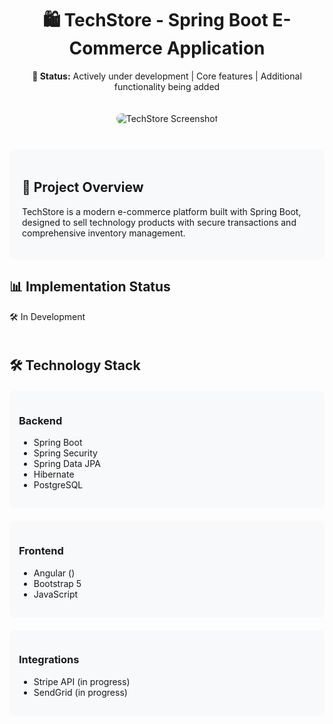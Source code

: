 <div align="center">
  <h1>🛍️ TechStore - Spring Boot E-Commerce Application</h1>
  <p><strong>🚧 Status:</strong> Actively under development | Core features | Additional functionality being added</p>
  
  <img src="https://via.placeholder.com/800x400?text=TechStore+Screenshot" alt="TechStore Screenshot" style="border-radius: 10px; margin: 20px 0;">
</div>

<div style="background: #f8f9fa; padding: 20px; border-radius: 10px; margin: 20px 0;">
  <h2>🌟 Project Overview</h2>
  <p>TechStore is a modern e-commerce platform built with Spring Boot, designed to sell technology products with secure transactions and comprehensive inventory management.</p>
</div>

<h2>📊 Implementation Status</h2>

<table style="width: 100%; border-collapse: collapse; margin: 20px 0;">
<!--   <tr style="background: #e9ecef;">
    <th style="padding: 12px; text-align: left; width: 30%;">✅ Completed Features</th>
    <th style="padding: 12px; text-align: left; width: 30%;">🛠 In Development</th>
    <th style="padding: 12px; text-align: left; width: 30%;">📅 Planned Features</th>
  </tr>
  <tr>
    <td style="padding: 12px; vertical-align: top; border: 1px solid #dee2e6;">
      <ul>
        <li>Basic product CRUD operations</li>
        <li>JWT authentication</li>
        <li>Role-based authorization</li>
        <li>Shopping cart functionality</li>
        <li>Basic order processing</li>
      </ul>
    </td>
    <td style="padding: 12px; vertical-align: top; border: 1px solid #dee2e6;">
      <ul>
        <li>Payment gateway integration</li>
        <li>Advanced search/filtering</li>
        <li>Admin dashboard analytics</li>
        <li>Email notifications</li>
        <li>Product reviews/ratings</li>
      </ul>
    </td>
    <td style="padding: 12px; vertical-align: top; border: 1px solid #dee2e6;">
      <ul>
        <li>Wishlists</li>
        <li>Coupon/discount system</li>
        <li>Recommendation engine</li>
        <li>Mobile responsiveness</li>
      </ul>
    </td>
  </tr> -->
  🛠 In Development
</table>

<h2>🛠️ Technology Stack</h2>

<div style="display: flex; flex-wrap: wrap; gap: 20px; margin: 20px 0;">
  <div style="flex: 1; min-width: 300px; background: #f8f9fa; padding: 15px; border-radius: 8px;">
    <h3>Backend</h3>
    <ul>
      <li>Spring Boot</li>
      <li>Spring Security</li>
      <li>Spring Data JPA</li>
      <li>Hibernate</li>
      <li>PostgreSQL</li>
    </ul>
  </div>
  
  <div style="flex: 1; min-width: 300px; background: #f8f9fa; padding: 15px; border-radius: 8px;">
    <h3>Frontend</h3>
    <ul>
      <li>Angular ()</li>
      <li>Bootstrap 5</li>
      <li>JavaScript</li>
    </ul>
  </div>
  
  <div style="flex: 1; min-width: 300px; background: #f8f9fa; padding: 15px; border-radius: 8px;">
    <h3>Integrations</h3>
    <ul>
      <li>Stripe API (in progress)</li>
      <li>SendGrid (in progress)</li>
    </ul>
  </div>
</div>
